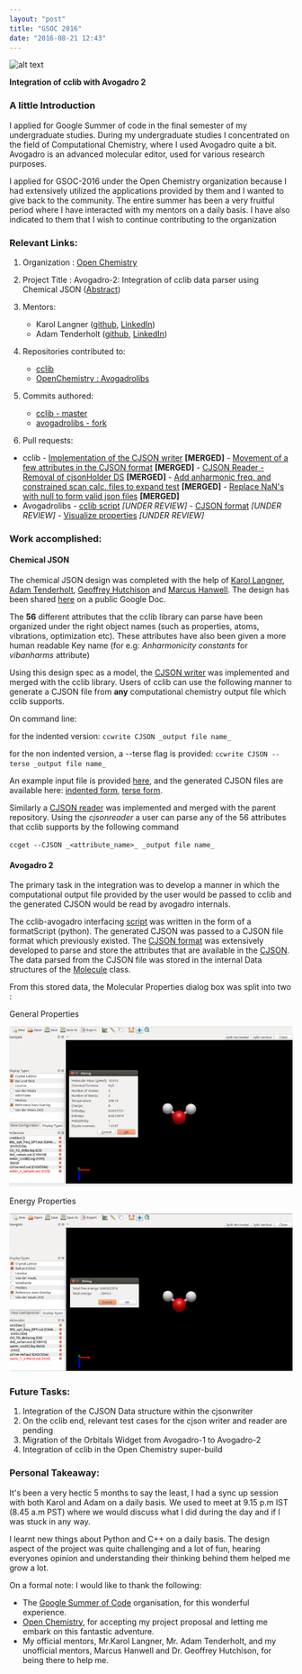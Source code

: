 ```yaml
---
layout: "post"
title: "GSOC 2016"
date: "2016-08-21 12:43"
---
```

![alt text](https://developers.google.com/open-source/gsoc/resources/downloads/GSoC-icon-192.png "Gsoc2016")

**Integration of cclib with Avogadro 2**

### A little Introduction
I applied for Google Summer of code in the final semester of my undergraduate studies. During my undergraduate studies I concentrated on the field of Computational Chemistry, where I used Avogadro quite a bit. Avogadro is an advanced molecular editor, used for various research purposes.

I applied for GSOC-2016 under the Open Chemistry organization because I had extensively utilized the applications provided by them and I wanted to give back to the community. The entire summer has been a very fruitful period where I have interacted with my mentors on a daily basis. I have also indicated to them that I wish to continue contributing to the organization

### Relevant Links:

1. Organization :
 [Open Chemistry](http://www.openchemistry.org/)
2. Project Title : Avogadro-2: Integration of cclib data parser using Chemical JSON ([Abstract](https://summerofcode.withgoogle.com/projects/#6520053793030144))
3. Mentors:
    - Karol Langner ([github](https://github.com/langner), [LinkedIn](https://www.linkedin.com/in/karollangner))
    - Adam Tenderholt ([github](https://github.com/ATenderholt), [LinkedIn](https://www.linkedin.com/in/tenderholt))

4. Repositories contributed to:
    - [cclib](https://github.com/cclib/cclib/)
    - [OpenChemistry : Avogadrolibs](https://github.com/OpenChemistry/avogadrolibs)

5. Commits authored:
    - [cclib - master](https://github.com/cclib/cclib/commits/master?author=Schamnad)
    - [avogadrolibs - fork](https://github.com/Schamnad/avogadrolibs/commits/schamnad_GSOC16?author=schamnad)


6. Pull requests:
  - cclib
        - [Implementation of the CJSON writer](https://github.com/cclib/cclib/pull/279) **[MERGED]**
        - [Movement of a few attributes in the CJSON format](https://github.com/cclib/cclib/pull/305) **[MERGED]**
        - [CJSON Reader - Removal of cjsonHolder DS](https://github.com/cclib/cclib/pull/308) **[MERGED]**
        - [Add anharmonic freq. and constrained scan calc. files to expand test](https://github.com/cclib/cclib/pull/281) **[MERGED]**
        - [Replace NaN's with null to form valid json files](https://github.com/cclib/cclib/pull/318) **[MERGED]**
  - Avogadrolibs
        - [cclib script](https://github.com/OpenChemistry/avogadrolibs/pull/103) _[UNDER REVIEW]_
        - [CJSON format](https://github.com/OpenChemistry/avogadrolibs/pull/104) _[UNDER REVIEW]_
        - [Visualize properties](https://github.com/OpenChemistry/avogadrolibs/pull/105) _[UNDER REVIEW]_


### Work accomplished:

#### Chemical JSON
The chemical JSON design was completed with the help of [Karol Langner](https://github.com/langner), [Adam Tenderholt](https://github.com/ATenderholt), [Geoffrey Hutchison](https://github.com/ghutchis) and [Marcus Hanwell](https://github.com/cryos). The design has been shared [here](https://docs.google.com/document/d/1_RYFXzhxHK525id0A930Pa1y38Ui2X5GgtAo68iE5Oc/edit?usp=sharing) on a public Google Doc.

The **56** different attributes that the cclib library can parse have been organized under the right object names (such as properties, atoms, vibrations, optimization etc). These attributes have also been given a more human readable Key name (for e.g: _Anharmonicity constants_ for _vibanharms_ attribute)

Using this design spec as a model, the [CJSON writer](https://github.com/cclib/cclib/blob/master/src/cclib/io/cjsonwriter.py) was implemented and merged with the cclib library. Users of cclib can use the following manner to generate a CJSON file from **any** computational chemistry output file which cclib supports.

On command line:

for the indented version: `ccwrite CJSON _output file name_`

for the non indented version, a --terse flag is provided:
`ccwrite CJSON --terse _output file name_`

An example input file is provided [here](https://drive.google.com/file/d/0B07sfcCrfAN5SUpleEY4aGdkUkE/view?usp=sharing), and the generated CJSON files are available here: [indented form](https://drive.google.com/open?id=0B07sfcCrfAN5RTRLNXRGTF9mazg), [terse form](https://drive.google.com/open?id=0B07sfcCrfAN5eDJEWWhLMjBMMVE).

Similarly a [CJSON reader](https://github.com/cclib/cclib/blob/master/src/cclib/io/cjsonreader.py) was implemented and merged with the parent repository. Using the _cjsonreader_ a user can parse any of the 56 attributes that cclib supports by the following command

`ccget --CJSON _<attribute_name>_ _output file name_`

#### Avogadro 2

The primary task in the integration was to develop a manner in which the computational output file provided by the user would be passed to cclib and the generated CJSON would be read by avogadro internals.

The cclib-avogadro interfacing [script](https://github.com/Schamnad/avogadrolibs/blob/cclibScript/avogadro/qtplugins/scriptfileformats/formatScripts/cclib/cclibScript.py) was written in the form of a formatScript (python). The generated CJSON was passed to a CJSON file format which previously existed. The [CJSON format](https://github.com/Schamnad/avogadrolibs/blob/schamnad_GSOC16/avogadro/io/cjsonformat.cpp) was extensively developed to parse and store the attributes that are available in the [CJSON](https://docs.google.com/document/d/1_RYFXzhxHK525id0A930Pa1y38Ui2X5GgtAo68iE5Oc/edit?usp=sharing). The data parsed from the CJSON file was stored in the internal Data structures of the [Molecule](https://github.com/Schamnad/avogadrolibs/blob/schamnad_GSOC16/avogadro/core/molecule.h) class.

From this stored data, the Molecular Properties dialog box was split into two :

  General Properties

 ![General Properties](https://raw.githubusercontent.com/Schamnad/schamnad.github.io/master/_includes/GeneralProperties.png)

 Energy Properties

 ![Energy Properties](https://raw.githubusercontent.com/Schamnad/schamnad.github.io/master/_includes/EnergyProperties.png)

### Future Tasks:

1. Integration of the CJSON Data structure within the cjsonwriter
2. On the cclib end, relevant test cases for the cjson writer and reader are pending
3. Migration of the Orbitals Widget from Avogadro-1 to Avogadro-2
4. Integration of cclib in the Open Chemistry super-build

### Personal Takeaway:

It's been a very hectic 5 months to say the least, I had a sync up session with both Karol and Adam on a daily basis. We used to meet at 9.15 p.m IST (8.45 a.m PST) where we would discuss what I did during the day and if I was stuck in any way.

I learnt new things about Python and C++ on a daily basis. The design aspect of the project was quite challenging and a lot of fun, hearing everyones opinion and understanding their thinking behind them helped me grow a lot.

On a formal note:
I would like to thank the following:

- The [Google Summer of Code](https://summerofcode.withgoogle.com) organisation, for this wonderful experience.
- [Open Chemistry](openchemistry.org), for accepting my project proposal and letting me embark on this fantastic adventure.
- My official mentors, Mr.Karol Langner, Mr. Adam Tenderholt, and my unofficial mentors, Marcus Hanwell and Dr. Geoffrey Hutchison, for being there to help me.
